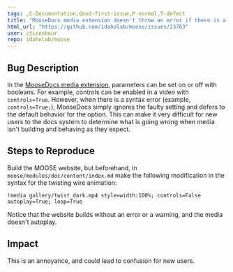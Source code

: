 ```yaml
---
tags: ,C-Documentation,Good-first-issue,P-normal,T-defect
title: "MooseDocs media extension doesn't throw an error if there is a syntax issue in an option"
html_url: "https://github.com/idaholab/moose/issues/23763"
user: cticenhour
repo: idaholab/moose
---
```


## Bug Description
In the [MooseDocs media extension](https://mooseframework.inl.gov/python/MooseDocs/extensions/media.html), parameters can be set on or off with booleans. For example, controls can be enabled in a video with `controls=True`. However, when there is a syntax error (example, `controls=True;`), MooseDocs simply ignores the faulty setting and defers to the default behavior for the option. This can make it very difficult for new users to the docs system to determine what is going wrong when media isn't building and behaving as they expect. 

## Steps to Reproduce
Build the MOOSE website, but beforehand, in `moose/modules/doc/content/index.md` make the following modification in the syntax for the twisting wire animation:

```
!media gallery/twist_dark.mp4 style=width:100%; controls=False autoplay=True; loop=True
```
Notice that the website builds without an error or a warning, and the media doesn't autoplay. 

## Impact
This is an annoyance, and could lead to confusion for new users. 
